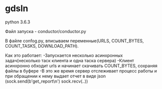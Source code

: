 # gdsln
python 3.6.3

Файл запуска - conductor/conductor.py

В файле confog.py, вписываем переменные(URLS, COUNT_BYTES, COUNT_TASKS, DOWNLOAD_PATH).

Как это работает:
	-Запускается несколько асинхронных задач(несколько таск клиента и одна таска сервера)
	-Клиент асинхронно обходит urls и начинает скачивать COUNT_BYTES, сохраняя файлы в буфере
	-В это же время сервер отслеживает процесс работы и при обращении к нему выдает отчет в виде json
									(sock.send(b'get_report\n')
									 sock.recv(..))
